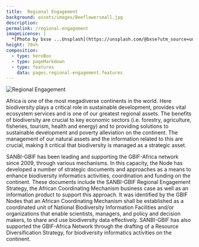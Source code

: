 ```yaml
---
title:  Regional Engagement
background: assets/images/Beeflowersmall.jpg
description: 
permalink: /regional-engagement
imageLicense: |
  *[Photo by bxse ...Unsplash](https://unsplash.com/@bxse?utm_source=unsplash&utm_medium=referral&utm_content=creditCopyText)
height: 70vh
composition: 
  - type: heroBox
  - type: pageMarkdown
  - type: features
    data: pages.regional-engagement.features
---
```

![Regional Engagement](/assets/images/Regionalengagement.jpg)

Africa is one of the most megadiverse continents in the world.  Here biodiversity plays a critical role in sustainable development, provides vital ecosystem services and is one of our greatest regional assets.  The benefits of biodiversity are crucial to key economic sectors (i.e. forestry, agriculture, fisheries, tourism, health and energy) and to providing solutions to sustainable development and poverty alleviation on the continent. The management of our natural assets and the information related to this are crucial, making it critical that biodiversity is managed as a strategic asset. 

SANBI-GBIF has been leading and supporting the GBIF-Africa network since 2009, through various mechanisms.  In this capacity, the Node has developed a number of strategic documents and approaches as a means to enhance biodiversity informatics activities, coordination and funding on the continent.  These documents  include the SANBI-GBIF Regional Engagement Strategy, the African Coordinating Mechanism business case as well as an information product to support this approach. It was identified by the GBIF Nodes that an African Coordinating Mechanism shall be established as a coordinated unit of National Biodiversity Information Facilities and/or organizations that enable  scientists, managers, and policy and decision makers, to share and use biodiversity data effectively. SANBI-GBIF has also supported the GBIF-Africa Network through the drafting of a Resource Diversification Strategy, for biodiversity informatics activities on the continent. 

<!-- This means that a comment is comming
I've done so to display an alternative way to display those links to products

# **Regional Engagement Products**

![Regional Engagement](/assets/images/Regionalengagement4.jpg)
![Regional Engagement](/assets/images/SANBI_RES.JPG)
[The SANBI Regional Engagement Strategy](https://zenodo.org/records/17311908)
![Regional Engagement](/assets/images/acm_pics.jpg)
          [The ACM Information Product](https://zenodo.org/records/17311844)

this means that the comment is ending here -->

